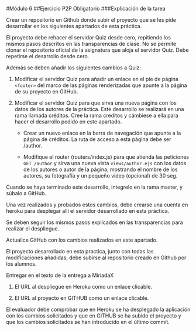 #Módulo 6
##Ejercicio P2P Obligatorio
###Explicación de la tarea

Crear un repositorio en Github donde subir el proyecto que se les pide desarrollar en los siguientes apartados de esta práctica.

El proyecto debe rehacer  el servidor Quiz desde cero, repitiendo los mismos pasos descritos en las transparencias de clase. No se permite clonar el repositorio oficial de la asignatura que aloja el servidor Quiz. Debe repetirse el desarrollo desde cero.

Además se deben añadir los siguientes cambios a Quiz:

1. Modificar el servidor Quiz para añadir un enlace en el píe de página `<footer>` del marco de las páginas renderizadas que apunte a la página de su proyecto en GitHub.

2. Modificar el servidor Quiz para que sirva una nueva página con los datos de los autores de la práctica. Este desarrollo se realizará en una rama llamada créditos. Cree la rama creditos y cámbiese a ella para hacer el desarrollo pedido en este apartado.

    * Crear un nuevo enlace en la barra de navegación que apunte a la página de créditos. La ruta de acceso a esta página debe ser /author.

    * Modifique el router (routers/index.js) para que atienda las peticiones `GET /author` y sirva una nueva vista `views/author.ejs` con los datos de los autores o autor de la página, mostrando el nombre de los autores, su fotografía y un pequeño video (opcional) de 30 seg.

Cuando se haya terminado este desarrollo, integrelo en la rama master, y súbalo a GitHub.

Una vez realizados y probados estos cambios, debe crearse una cuenta en heroku para desplegar allí el servidor desarrollado en esta práctica.

Se deben seguir los mismos pasos explicados en las transparencias para realizar el despliegue.

Actualice GitHub con los cambios realizados en este apartado.

El proyecto desarrollado en esta practica, junto con todas las modificaciones añadidas, debe subirse al repositorio creado en Github por los alumnos.

Entregar en el texto de la entrega a MiriadaX

1. El URL al despliegue en Heroku como un enlace clicable.

2. El URL al proyecto en GITHUB como un enlace clicable.

El evaluador debe comprobar que en Heroku se ha desplegado la aplicación con los cambios solicitados y que en GITHUB se ha subido el proyecto y que los cambios solicitados se han introducido en el último commit.
